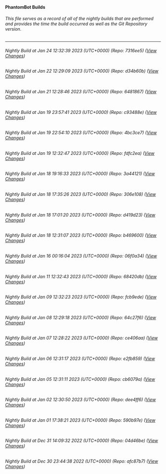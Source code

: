 **PhantomBot Builds**

###### This file serves as a record of all of the nightly builds that are performed and provides the time the build occurred as well as the Git Repository version.
-------------------------------------------------------------------------------------------------------------
###### Nightly Build at Jan 24 12:32:39 2023 (UTC+0000) (Repo: 7316ee5) ([View Changes](https://github.com/PhantomBot/PhantomBot/compare/d34b60b...7316ee5))
###### Nightly Build at Jan 22 12:29:09 2023 (UTC+0000) (Repo: d34b60b) ([View Changes](https://github.com/PhantomBot/PhantomBot/compare/6481867...d34b60b))
###### Nightly Build at Jan 21 12:28:46 2023 (UTC+0000) (Repo: 6481867) ([View Changes](https://github.com/PhantomBot/PhantomBot/compare/c93488e...6481867))
###### Nightly Build at Jan 19 23:57:41 2023 (UTC+0000) (Repo: c93488e) ([View Changes](https://github.com/PhantomBot/PhantomBot/compare/4bc3ce7...c93488e))
###### Nightly Build at Jan 19 22:54:10 2023 (UTC+0000) (Repo: 4bc3ce7) ([View Changes](https://github.com/PhantomBot/PhantomBot/compare/fdfc2ea...4bc3ce7))
###### Nightly Build at Jan 19 12:32:47 2023 (UTC+0000) (Repo: fdfc2ea) ([View Changes](https://github.com/PhantomBot/PhantomBot/compare/3a44121...fdfc2ea))
###### Nightly Build at Jan 18 19:16:33 2023 (UTC+0000) (Repo: 3a44121) ([View Changes](https://github.com/PhantomBot/PhantomBot/compare/306e108...3a44121))
###### Nightly Build at Jan 18 17:35:26 2023 (UTC+0000) (Repo: 306e108) ([View Changes](https://github.com/PhantomBot/PhantomBot/compare/d419d23...306e108))
###### Nightly Build at Jan 18 17:01:20 2023 (UTC+0000) (Repo: d419d23) ([View Changes](https://github.com/PhantomBot/PhantomBot/compare/b469600...d419d23))
###### Nightly Build at Jan 18 12:31:07 2023 (UTC+0000) (Repo: b469600) ([View Changes](https://github.com/PhantomBot/PhantomBot/compare/06f0a34...b469600))
###### Nightly Build at Jan 16 00:16:04 2023 (UTC+0000) (Repo: 06f0a34) ([View Changes](https://github.com/PhantomBot/PhantomBot/compare/68420db...06f0a34))
###### Nightly Build at Jan 11 12:32:43 2023 (UTC+0000) (Repo: 68420db) ([View Changes](https://github.com/PhantomBot/PhantomBot/compare/fcb9ede...68420db))
###### Nightly Build at Jan 09 12:32:23 2023 (UTC+0000) (Repo: fcb9ede) ([View Changes](https://github.com/PhantomBot/PhantomBot/compare/64c27f6...fcb9ede))
###### Nightly Build at Jan 08 12:29:18 2023 (UTC+0000) (Repo: 64c27f6) ([View Changes](https://github.com/PhantomBot/PhantomBot/compare/ce406aa...64c27f6))
###### Nightly Build at Jan 07 12:28:22 2023 (UTC+0000) (Repo: ce406aa) ([View Changes](https://github.com/PhantomBot/PhantomBot/compare/e2fb859...ce406aa))
###### Nightly Build at Jan 06 12:31:17 2023 (UTC+0000) (Repo: e2fb859) ([View Changes](https://github.com/PhantomBot/PhantomBot/compare/cb6079a...e2fb859))
###### Nightly Build at Jan 05 12:31:11 2023 (UTC+0000) (Repo: cb6079a) ([View Changes](https://github.com/PhantomBot/PhantomBot/compare/dee4ff6...cb6079a))
###### Nightly Build at Jan 02 12:30:50 2023 (UTC+0000) (Repo: dee4ff6) ([View Changes](https://github.com/PhantomBot/PhantomBot/compare/590b97e...dee4ff6))
###### Nightly Build at Jan 01 17:38:21 2023 (UTC+0000) (Repo: 590b97e) ([View Changes](https://github.com/PhantomBot/PhantomBot/compare/04d46be...590b97e))
###### Nightly Build at Dec 31 14:09:32 2022 (UTC+0000) (Repo: 04d46be) ([View Changes](https://github.com/PhantomBot/PhantomBot/compare/afc87b7...04d46be))
###### Nightly Build at Dec 30 23:44:38 2022 (UTC+0000) (Repo: afc87b7) ([View Changes](https://github.com/PhantomBot/PhantomBot/compare/bae503b...afc87b7))
